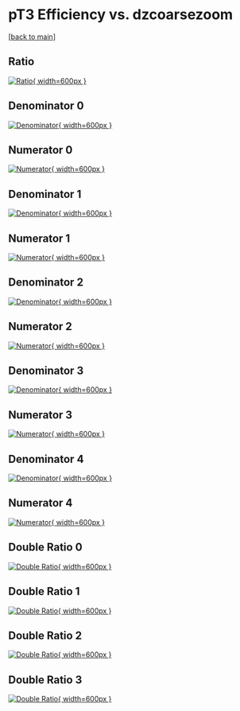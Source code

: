 # pT3 Efficiency vs. dzcoarsezoom

[[back to main](./)]



## Ratio

[![Ratio](../mtv/var/pT3_loweta_321_1_eff_dzcoarsezoom.png){ width=600px }](../mtv/var/pT3_loweta_321_1_eff_dzcoarsezoom.pdf)

## Denominator 0

[![Denominator](../mtv/den/pT3_loweta_321_1_eff_dzcoarsezoom_den0.png){ width=600px }](../mtv/den/pT3_loweta_321_1_eff_dzcoarsezoom_den0.pdf)

## Numerator 0

[![Numerator](../mtv/num/pT3_loweta_321_1_eff_dzcoarsezoom_num0.png){ width=600px }](../mtv/num/pT3_loweta_321_1_eff_dzcoarsezoom_num0.pdf)

## Denominator 1

[![Denominator](../mtv/den/pT3_loweta_321_1_eff_dzcoarsezoom_den1.png){ width=600px }](../mtv/den/pT3_loweta_321_1_eff_dzcoarsezoom_den1.pdf)

## Numerator 1

[![Numerator](../mtv/num/pT3_loweta_321_1_eff_dzcoarsezoom_num1.png){ width=600px }](../mtv/num/pT3_loweta_321_1_eff_dzcoarsezoom_num1.pdf)

## Denominator 2

[![Denominator](../mtv/den/pT3_loweta_321_1_eff_dzcoarsezoom_den2.png){ width=600px }](../mtv/den/pT3_loweta_321_1_eff_dzcoarsezoom_den2.pdf)

## Numerator 2

[![Numerator](../mtv/num/pT3_loweta_321_1_eff_dzcoarsezoom_num2.png){ width=600px }](../mtv/num/pT3_loweta_321_1_eff_dzcoarsezoom_num2.pdf)

## Denominator 3

[![Denominator](../mtv/den/pT3_loweta_321_1_eff_dzcoarsezoom_den3.png){ width=600px }](../mtv/den/pT3_loweta_321_1_eff_dzcoarsezoom_den3.pdf)

## Numerator 3

[![Numerator](../mtv/num/pT3_loweta_321_1_eff_dzcoarsezoom_num3.png){ width=600px }](../mtv/num/pT3_loweta_321_1_eff_dzcoarsezoom_num3.pdf)

## Denominator 4

[![Denominator](../mtv/den/pT3_loweta_321_1_eff_dzcoarsezoom_den4.png){ width=600px }](../mtv/den/pT3_loweta_321_1_eff_dzcoarsezoom_den4.pdf)

## Numerator 4

[![Numerator](../mtv/num/pT3_loweta_321_1_eff_dzcoarsezoom_num4.png){ width=600px }](../mtv/num/pT3_loweta_321_1_eff_dzcoarsezoom_num4.pdf)

## Double Ratio 0

[![Double Ratio](../mtv/ratio/pT3_loweta_321_1_eff_dzcoarsezoom_ratio0.png){ width=600px }](../mtv/ratio/pT3_loweta_321_1_eff_dzcoarsezoom_ratio0.pdf)

## Double Ratio 1

[![Double Ratio](../mtv/ratio/pT3_loweta_321_1_eff_dzcoarsezoom_ratio1.png){ width=600px }](../mtv/ratio/pT3_loweta_321_1_eff_dzcoarsezoom_ratio1.pdf)

## Double Ratio 2

[![Double Ratio](../mtv/ratio/pT3_loweta_321_1_eff_dzcoarsezoom_ratio2.png){ width=600px }](../mtv/ratio/pT3_loweta_321_1_eff_dzcoarsezoom_ratio2.pdf)

## Double Ratio 3

[![Double Ratio](../mtv/ratio/pT3_loweta_321_1_eff_dzcoarsezoom_ratio3.png){ width=600px }](../mtv/ratio/pT3_loweta_321_1_eff_dzcoarsezoom_ratio3.pdf)

